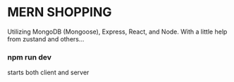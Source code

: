 # MERN SHOPPING

Utilizing MongoDB (Mongoose), Express, React, and Node. With a little help from zustand and others...

### npm run dev
starts both client and server